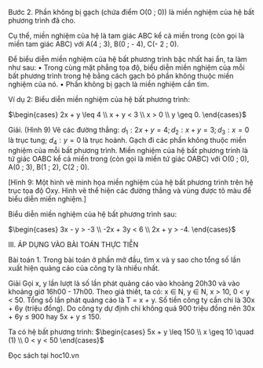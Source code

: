 Bước 2. Phần không bị gạch (chứa điểm O(0 ; 0)) là miền nghiệm của hệ bất phương trình đã cho.

Cụ thể, miền nghiệm của hệ là tam giác ABC kể cả miền trong (còn gọi là miền tam giác ABC) với A(4 ; 3), B(0 ; - 4), C(- 2 ; 0).

Để biểu diễn miền nghiệm của hệ bất phương trình bậc nhất hai ẩn, ta làm như sau:
• Trong cùng mặt phẳng tọa độ, biểu diễn miền nghiệm của mỗi bất phương trình trong hệ bằng cách gạch bỏ phần không thuộc miền nghiệm của nó.
• Phần không bị gạch là miền nghiệm cần tìm.

Ví dụ 2: Biểu diễn miền nghiệm của hệ bất phương trình:

$\begin{cases}
2x + y \leq 4 \\
x + y < 3 \\
x > 0 \\
y \geq 0.
\end{cases}$

Giải. (Hình 9)
Vẽ các đường thẳng:
$d_1: 2x + y = 4; d_2: x + y = 3; d_3: x = 0$ là trục tung;
$d_4: y = 0$ là trục hoành.
Gạch đi các phần không thuộc miền nghiệm của mỗi bất phương trình.
Miền nghiệm của hệ bất phương trình là tứ giác OABC kể cả miền trong (còn gọi là miền tứ giác OABC) với O(0 ; 0), A(0 ; 3), B(1 ; 2), C(2 ; 0).

[Hình 9: Một hình vẽ minh họa miền nghiệm của hệ bất phương trình trên hệ trục tọa độ Oxy. Hình vẽ thể hiện các đường thẳng và vùng được tô màu để biểu diễn miền nghiệm.]

Biểu diễn miền nghiệm của hệ bất phương trình sau:

$\begin{cases}
3x - y > -3 \\
-2x + 3y < 6 \\
2x + y > -4.
\end{cases}$

III. ÁP DỤNG VÀO BÀI TOÁN THỰC TIỄN

Bài toán 1. Trong bài toán ở phần mở đầu, tìm x và y sao cho tổng số lần xuất hiện quảng cáo của công ty là nhiều nhất.

Giải
Gọi x, y lần lượt là số lần phát quảng cáo vào khoảng 20h30 và vào khoảng giờ 16h00 - 17h00. Theo giả thiết, ta có: x ∈ N, y ∈ N, x > 10, 0 < y < 50.
Tổng số lần phát quảng cáo là T = x + y.
Số tiền công ty cần chi là 30x + 6y (triệu đồng).
Do công ty dự định chi không quá 900 triệu đồng nên 30x + 6y ≤ 900 hay 5x + y ≤ 150.

Ta có hệ bất phương trình: $\begin{cases}
5x + y \leq 150 \\
x \geq 10 \quad (1) \\
0 < y < 50
\end{cases}$

Đọc sách tại hoc10.vn